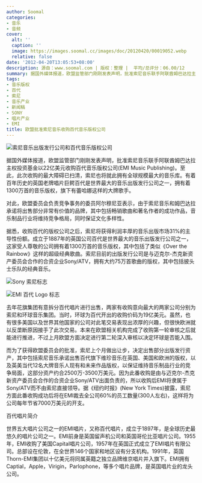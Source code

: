 ```yaml
---
author: Soomal
categories:
- 音乐
- 音频
cover:
  alt: ''
  caption: ''
  image: https://images.soomal.cc/images/doc/20120420/00019052.webp
  relative: false
date: '2012-04-20T13:05:53+08:00'
description: 源自：www.soomal.com | 版权：整理 |  平均/总评分：06.00/12
summary: 据国外媒体报道，欧盟监管部门刚刚发表声明，批准索尼音乐联手阿联酋姆巴达拉主权投资基金以22亿美元收购百代音乐版权公司。至此，此次收购的最大障碍已扫清，索尼也将就此拥有全球规模最大的音乐库。百代是世界最大的音乐出版发行公司之一，拥有着1300万首的音乐版权，旗下有蕾哈娜这样的大牌歌手。
tags:
- 音乐版权
- 百代
- 索尼
- 音乐产业
- 新闻稿
- SONY
- 唱片产业
- EMI
title: 欧盟批准索尼音乐收购百代音乐版权公司
---
```


![索尼音乐出版发行公司和百代音乐版权公司](https://images.soomal.cc/images/doc/20120420/00019051.webp)



据国外媒体报道，欧盟监管部门刚刚发表声明，批准索尼音乐联手阿联酋姆巴达拉主权投资基金以22亿美元收购百代音乐版权公司(EMI Music Publishing)。至此，此次收购的最大障碍已扫清，索尼也将就此拥有全球规模最大的音乐库。有着百年历史的英国老牌唱片巨鳄百代是世界最大的音乐出版发行公司之一，拥有着1300万首的音乐版权，旗下有蕾哈娜这样的大牌歌手。



对此，欧盟委员会负责竞争事务的委员阿尔穆尼亚表示，由于索尼音乐和姆巴达拉承诺将出售部分非常有价值的品牌，其中包括畅销歌曲和著名作者的成功作品，音乐制品行业将维持竞争格局，同时保证文化多样性。



据悉，收购百代的版权公司之后，索尼将获得利润丰厚的音乐出版市场31%的主导性份额。成立于1887年的英国公司百代是世界最大的音乐出版发行公司之一，这家受人尊敬的公司拥有着1300万首的音乐版权，其中包括了类似《Over the Rainbow》这样的超级经典歌曲。索尼目前的出版发行公司是与迈克尔-杰克新资产委员会合作的合资企业Sony/ATV，拥有大约75万首歌曲的版权，其中包括披头士乐队的经典音乐。



![Sony 索尼标志](https://images.soomal.cc/images/doc/20090417/00001044.webp)



![EMI 百代 Logo 标志](https://images.soomal.cc/images/doc/20120420/00019052.webp)



去年花旗集团有意拆分百代唱片进行出售，两家有收购意向最大的两家公司分别为索尼和环球音乐集团。当时，环球为百代开出的收购价码为19亿美元。虽然，也有很多美国以及世界其他国家的公司对此笔交易表现出浓厚的兴趣，但很快欧洲就以反垄断原因接手了此次交易。本来在欧盟相关机构完成了收购第一轮审核之后就能进行推进，不过上月欧盟方面决定进行第二轮深入审核以决定环球是否能入围。



而为了获得欧盟委员会的批准，索尼上个月做出让步，决定出售部分出版发行资产，其中包括索尼音乐承诺出售百代旗下维珍音乐在英国、美国和欧洲的版权，以及英美当代12名大牌音乐人现有和未来作品版权，以保证维持音乐制品行业的竞争局面，这部分资产约合2500万-3500万美元。因为此番收购是由与迈克尔-杰克新资产委员会合作的合资企业Sony/ATV出面负责的，所以收购后EMI将隶属于Sony/ATV而不由索尼直接领导。据《纽约时报》(New York Times)披露，索尼方面此番收购成功后将在EMI裁去全公司60%的员工数量(300人左右)，这样将为公司每年节省7000万美元的开支。



百代唱片简介



世界五大唱片公司之一的EMI唱片，又称百代唱片，成立于1897年，是全球历史最悠久的唱片公司之一。EMI前身是英国留声机公司和英国哥伦比亚唱片公司。1955年，EMI收购了美国Capital唱片公司，1957年在英国正式成立了EMI唱片有限公司。总部设在伦敦，在全世界146个国家和地区设有分支机构。1991年，英国Thorn-EMI集团以十亿美元将同属英籍之独立品牌维京唱片并入旗下。EMI拥有Captial，Apple，Virigin，Parlophone，等多个唱片品牌，是英国唱片业的龙头公司。